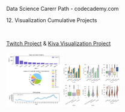 Data Science Carerr Path - codecademy.com 

<p>12. Visualization Cumulative Projects</p></br>

<a href="Twitch-Project">Twitch Project</a> & <a href="Kiva-Visualization-Project">Kiva Visualization Project</a></br>

<p ><a href="Twitch-Project">
<img src="https://github.com/stefanm-git/Data-Science/blob/master/12-Visualization-Cumulative-Projects/Twitch-Project/Visualize_Data_with_Matplotlib.png" alt="alt text" width="30%" align="left"></a></br>
  
<a href="Kiva-Visualization-Project"><img src="https://github.com/stefanm-git/Data-Science/blob/master/12-Visualization-Cumulative-Projects/Kiva-Visualization-Project/Visualizing_Kiva_Data_with_Seaborn.png" alt="img" width="30%" margin-left="100px" float="right"></a>
</p>


